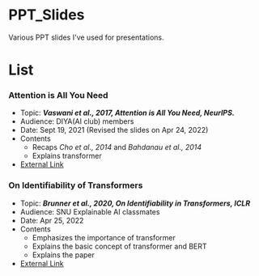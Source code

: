 # PPT_Slides
Various PPT slides I've used for presentations.

# List
### Attention is All You Need 
- Topic: ***Vaswani et al., 2017, Attention is All You Need, NeurIPS.***  
- Audience: DIYA(AI club) members  
- Date: Sept 19, 2021 (Revised the slides on Apr 24, 2022)
- Contents
    - Recaps *Cho et al., 2014* and *Bahdanau et al., 2014*  
    - Explains transformer
 - [External Link](https://mysnu-my.sharepoint.com/:p:/g/personal/leeyejoon_seoul_ac_kr/EVi1aq89IOhOjfEE5HfivPoBf4HfeERo6cdorymLHrc-Sw?e=rKo73p)



### On Identifiability of Transformers
- Topic: ***Brunner et al., 2020, On Identifiability in Transformers, ICLR***  
- Audience: SNU Explainable AI classmates
- Date: Apr 25, 2022
- Contents
    - Emphasizes the importance of transformer
    - Explains the basic concept of transformer and BERT
    - Explains the paper
- [External Link](https://mysnu-my.sharepoint.com/:b:/g/personal/leeyejoon_seoul_ac_kr/ERtprr0dmeZErbjXW-9W7yYB2bM8NEELj38_97Z2MUhm7w?e=96793P)

